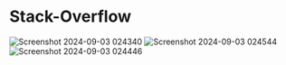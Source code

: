 # Stack-Overflow
![Screenshot 2024-09-03 024340](https://github.com/user-attachments/assets/efb070b2-f124-463c-abb9-617d51f64f53)
![Screenshot 2024-09-03 024544](https://github.com/user-attachments/assets/9ec018e1-3cf1-4095-9a48-9962da9cc21b)
![Screenshot 2024-09-03 024446](https://github.com/user-attachments/assets/da42e226-5c4b-4644-8d70-663c68e52710)
